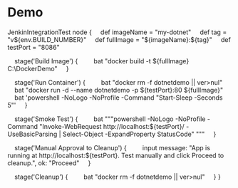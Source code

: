# Demo
JenkinIntegrationTest
node {
    def imageName = "my-dotnet"
    def tag = "v${env.BUILD_NUMBER}"
    def fullImage = "${imageName}:${tag}"
    def testPort = "8086"

    stage('Build Image') {
        bat "docker build -t ${fullImage} C:\\DockerDemo"
    }

    stage('Run Container') {
        bat "docker rm -f dotnetdemo || ver>nul"
        bat "docker run -d --name dotnetdemo -p ${testPort}:80 ${fullImage}"
        bat 'powershell -NoLogo -NoProfile -Command "Start-Sleep -Seconds 5"'
    }

    stage('Smoke Test') {
        bat """powershell -NoLogo -NoProfile -Command "Invoke-WebRequest http://localhost:${testPort}/ -UseBasicParsing | Select-Object -ExpandProperty StatusCode" """
    }

    stage('Manual Approval to Cleanup') {
        input message: "App is running at http://localhost:${testPort}. Test manually and click Proceed to cleanup.", ok: "Proceed"
    }

    stage('Cleanup') {
        bat "docker rm -f dotnetdemo || ver>nul"
    }
}
